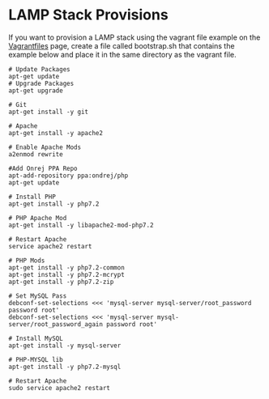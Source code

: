 # LAMP Stack Provisions
If you want to provision a LAMP stack using the vagrant file example on the [Vagrantfiles](/vagrant/vagrantfiles.html) page, create a file called bootstrap.sh that contains the example below and place it in the same directory as the vagrant file.
```
# Update Packages
apt-get update
# Upgrade Packages
apt-get upgrade

# Git
apt-get install -y git

# Apache
apt-get install -y apache2

# Enable Apache Mods
a2enmod rewrite

#Add Onrej PPA Repo
apt-add-repository ppa:ondrej/php
apt-get update

# Install PHP
apt-get install -y php7.2

# PHP Apache Mod
apt-get install -y libapache2-mod-php7.2

# Restart Apache
service apache2 restart

# PHP Mods
apt-get install -y php7.2-common
apt-get install -y php7.2-mcrypt
apt-get install -y php7.2-zip

# Set MySQL Pass
debconf-set-selections <<< 'mysql-server mysql-server/root_password password root'
debconf-set-selections <<< 'mysql-server mysql-server/root_password_again password root'

# Install MySQL
apt-get install -y mysql-server

# PHP-MYSQL lib
apt-get install -y php7.2-mysql

# Restart Apache
sudo service apache2 restart
```
